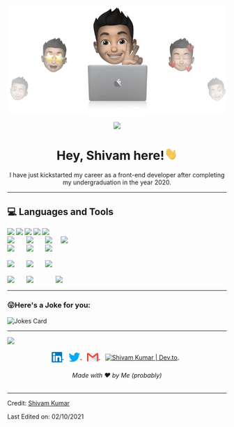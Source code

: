 <p align="center"><img src="https://raw.githubusercontent.com/KevinPatel04/KevinPatel04/master/cover-thompson.png"></p>
<p align="center"><img src="https://user-images.githubusercontent.com/50996696/135711385-d623a98f-311f-4ad2-ab9b-a008398eb77b.jpg"></p>


<h1 align="center">Hey, Shivam here!<img src="https://raw.githubusercontent.com/ABSphreak/ABSphreak/master/gifs/Hi.gif" width="30"> </h1>
<p align="center" width="150px"> I have just kickstarted my career as a front-end developer after completing my undergraduation in the year 2020. </p> 

------

## :computer: Languages and Tools

<p>
  <code><img width="15%" src="https://www.vectorlogo.zone/logos/javascript/javascript-ar21.svg"></code>
  <code><img width="15%" src="https://www.vectorlogo.zone/logos/typescriptlang/typescriptlang-ar21.svg"></code>
  <code><img width="15%" src="https://www.vectorlogo.zone/logos/reactjs/reactjs-ar21.svg"></code>
  <code><img width="7%" src="https://cdn.worldvectorlogo.com/logos/next-js.svg"></code>
  <code><img width="6%" src="https://cdn.worldvectorlogo.com/logos/graphql.svg"></code>
  <br />
  <code><img width="5%" src="https://cdn.worldvectorlogo.com/logos/html-1.svg"></code>&nbsp;&nbsp;&nbsp;&nbsp;&nbsp;&nbsp;
  <code><img width="5%" src="https://cdn.worldvectorlogo.com/logos/css-3.svg"></code>&nbsp;&nbsp;&nbsp;&nbsp;&nbsp;&nbsp;
  <code><img width="6%" src="https://cdn.worldvectorlogo.com/logos/material-ui-1.svg"></code>&nbsp;&nbsp;&nbsp;&nbsp;
  <code><img width="6%" src="https://cdn.worldvectorlogo.com/logos/styled-components-1.svg"></code>&nbsp;&nbsp;
  <br />
  <code><img width="15%" src="https://www.vectorlogo.zone/logos/mongodb/mongodb-ar21.svg"></code>&nbsp;&nbsp;&nbsp;&nbsp;&nbsp;&nbsp;
  <code><img width="15%" src="https://www.vectorlogo.zone/logos/expressjs/expressjs-ar21.svg"></code>&nbsp;&nbsp;&nbsp;&nbsp;&nbsp;&nbsp;
  <code><img width="15%" src="https://www.vectorlogo.zone/logos/nodejs/nodejs-ar21.svg"></code>&nbsp;&nbsp;&nbsp;&nbsp;&nbsp;&nbsp;
  <br />
  <br />
  <code><img width="5%" src="https://cdn.worldvectorlogo.com/logos/java-4.svg"></code>&nbsp;&nbsp;&nbsp;&nbsp;&nbsp;&nbsp;
  <code><img width="15%" src="https://www.vectorlogo.zone/logos/python/python-ar21.svg"></code>&nbsp;&nbsp;&nbsp;&nbsp;&nbsp;&nbsp;
  <code><img width="7%" src ='https://raw.githubusercontent.com/rahulbanerjee26/githubAboutMeGenerator/main/icons/c.svg'></code>&nbsp;&nbsp;&nbsp;&nbsp;&nbsp;&nbsp;
  <br />
  <br />
  <code><img width="5%" src="https://cdn.worldvectorlogo.com/logos/visual-studio-code-1.svg"></code>&nbsp;&nbsp;&nbsp;&nbsp;&nbsp;&nbsp;
  <code><img width="5%"   src="https://www.vectorlogo.zone/logos/npmjs/npmjs-ar21.svg"></code>&nbsp;&nbsp;&nbsp;&nbsp;&nbsp;&nbsp;&nbsp;&nbsp;&nbsp;&nbsp;&nbsp;&nbsp;
  <code><img width="5%"   src="https://cdn.worldvectorlogo.com/logos/adobe-xd-1.svg"></code>&nbsp;&nbsp;&nbsp;&nbsp;&nbsp;&nbsp;
</p>

------

### 😜Here's a Joke for you:
<img align="center" src="https://readme-jokes.vercel.app/api" alt="Jokes Card" />

------
<img src='https://raw.githubusercontent.com/ShahriarShafin/ShahriarShafin/main/Assets/handshake.gif' width="100px">
<p align="center">
<a href="https://www.linkedin.com/in/shivam-kumar-1312771b5/" target="_blank">
  <img align="center" alt="Shivam Kumar | Linkedin" width="24px" src="https://github.com/SatYu26/SatYu26/blob/master/Assets/Linkedin.svg" />
</a> &nbsp;&nbsp;
<a href="https://twitter.com/_toxic_smiley" target="_blank">
  <img align="center" alt="Shivam Kumar | Twitter" width="26px" src="https://github.com/SatYu26/SatYu26/blob/master/Assets/Twitter.svg" />
</a> &nbsp;&nbsp;
<a href="mailto:smileyahivam3042@gmail.com" >
  <img align="center" alt="Shivam Kumar | Gmail" width="26px" src="https://github.com/SatYu26/SatYu26/blob/master/Assets/Gmail.svg" />
</a> &nbsp;&nbsp;
<a href="https://dev.to/smileyshivam" >
  <img align="center" alt="Shivam Kumar | Dev.to" width="26px" src="https://cdn.worldvectorlogo.com/logos/devto.svg" />
</a> &nbsp;&nbsp;
<p>

<h6 align="center">Made with ❤️ by Me (probably)</h6>

------
Credit: [Shivam Kumar](http://github.com/SmileyShivam)

Last Edited on: 02/10/2021
